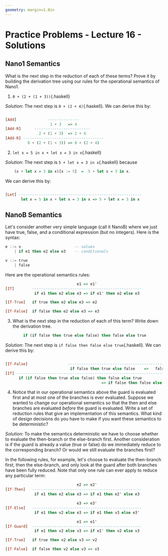 ```yaml
---
geometry: margin=1.0in
---
```


# Practice Problems - Lecture 16 - Solutions

## Nano1 Semantics

What is the next step in the reduction of each of these terms?
Prove it by building the derivation tree using our rules for the 
operational semantics of Nano1.

1) `0 + (2 + (1 + 3))`{.haskell}

*Solution*: The next step is `0 + (2 + 4)`{.haskell}. We can derive this by:

```haskell

[Add]              --------------
                    1 + 3   => 4
[Add-R]      -------------------------
               2 + (1 + 3)  => 2 + 4
[Add-R] ------------------------------------
          0 + (2 + (1 + 3)) => 0 + (2 + 4)
```

2) `let x = 5 in x + let x = 3 in x`{.haskell}

*Solution*: The next step is `5 + let x = 3 in x`{.haskell} because 

```haskell
    (x + let x = 3 in x)[x := 5]  =  5 + let x = 3 in x. 
```

We can derive this by:

```haskell

[Let] -------------------------------------------------------
       let x = 5 in x + let x = 3 in x => 5 + let x = 3 in x
```

## NanoB Semantics

Let's consider another very simple language (call it NanoB) where 
we just have true, false, and a conditional expression (but no 
integers). Here is the syntax: 

```haskell
e ::= v                        -- values
    | if e1 then e2 else e3    -- conditionals

v ::= true
    | false
```

Here are the operational semantics rules:

```haskell
                                e1 => e1'
[If]        -------------------------------------------------
             if e1 then e2 else e3 => if e1' then e2 else e3

[If-True]   if true then e2 else e3 => e2

[If-False]  if false then e2 else e3 => e3
```

3) What is the next step in the reduction of each of this term?
Write down the derivation tree.

```haskell
        if (if false then true else false) then false else true
```

*Solution*: The next step is `if false then false else true`{.haskell}. 
We can derive this by:

```haskell

[If-False]                  ----------------------------------------------
                             if false then true else false    =>   false
[If] ------------------------------------------------------------------------
      if (if false then true else false) then false else true 
                                           => if false then false else true
```

4) Notice that in our operational semantics above the guard is evaluated
first and at most one of the branches is ever evaluated. Suppose we wanted
to change our operational semantics so that the then and else branches
are evaluated *before* the guard is evaluated. Write a set of reduction
rules that give an implementation of this semantics. What kind of design
decisions do you have to make if you want these semantics to be
deterministic?

*Solution*: To make the semantics deterministic we have to choose whether to evaluate
the then-branch or the else-branch first. Another consideration is if the guard is already
a value (true or false) do we immediately reduce to the corresponding branch? Or would we 
still evaluate the branches first?

In the following rules, for example, let's choose to 
evaluate the then-branch first, then the else-branch, and only look at the guard after both
branches have been fully reduced. Note that only one rule can ever apply to reduce any
particular term:

```haskell
                                e2 => e2'
[If-Then]   -------------------------------------------------
             if e1 then e2 else e3 => if e1 then e2' else e3

                                e3 => e3'
[If-Else]   -------------------------------------------------
             if e1 then v2 else e3 => if e1 then v3 else e3'

                                e1 => e1'
[If-Guard]  -------------------------------------------------
             if e1 then v2 else v3 => if e1' then v2 else v3

[If-True]   if true then v2 else v3 => v2

[If-False]  if false then v2 else v3 => v3
```
